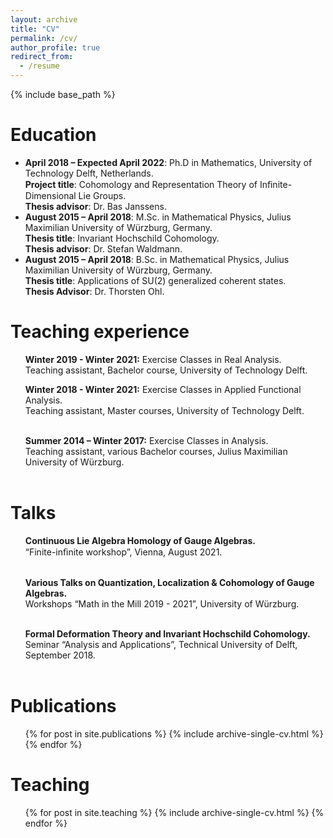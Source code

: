 ```yaml
---
layout: archive
title: "CV"
permalink: /cv/
author_profile: true
redirect_from:
  - /resume
---
```


{% include base_path %}

Education
======
  <ul>
<li><b>April 2018 –  Expected April 2022</b>: Ph.D in Mathematics, University of Technology Delft, Netherlands. <br>
<b>Project title</b>: Cohomology and Representation Theory of Inﬁnite-Dimensional Lie Groups.<br>
<b>Thesis advisor</b>: Dr. Bas Janssens. </li> 


<li><b>August 2015 – April 2018</b>: M.Sc. in Mathematical Physics, Julius Maximilian University of Würzburg, Germany.<br>
<b>Thesis title</b>: Invariant Hochschild Cohomology. <br>
<b>Thesis advisor</b>: Dr. Stefan Waldmann.<br> </li> 

<li><b>August 2015 – April 2018</b>: B.Sc. in Mathematical Physics, Julius Maximilian University of Würzburg, Germany.<br>
<b>Thesis title</b>: Applications of SU(2) generalized coherent states. <br>
<b>Thesis Advisor</b>: Dr. Thorsten Ohl.<br> </li> 
</ul>

Teaching experience
======
  <ul>
<b>Winter 2019 - Winter 2021:</b> Exercise Classes in Real Analysis. <br>
Teaching assistant, Bachelor course, University of Technology Delft. <br>

<b>Winter 2018 - Winter 2021:</b> Exercise Classes in Applied Functional Analysis. <br>
Teaching assistant, Master courses, University of Technology Delft. <br> <br>

<b>Summer 2014 – Winter 2017:</b> Exercise Classes in Analysis. <br>
Teaching assistant, various Bachelor courses,  Julius Maximilian University of Würzburg. <br> <br>
</ul>

  
Talks
======
  <ul>
  <b>Continuous Lie Algebra Homology of Gauge Algebras.</b> <br>
“Finite-inﬁnite workshop”, Vienna, August 2021. <br> <br>
  
<b>Various Talks on Quantization, Localization & Cohomology of Gauge Algebras.</b> <br>
Workshops “Math in the Mill 2019 - 2021”, University of Würzburg. <br> <br>
  
<b>Formal Deformation Theory and Invariant Hochschild Cohomology.</b> <br>
Seminar “Analysis and Applications”, Technical University of Delft, September 2018. <br> <br>
</ul>

Publications
======
  <ul>{% for post in site.publications %}
    {% include archive-single-cv.html %}
  {% endfor %}</ul>

  
Teaching
======
  <ul>{% for post in site.teaching %}
    {% include archive-single-cv.html %}
  {% endfor %}</ul>

